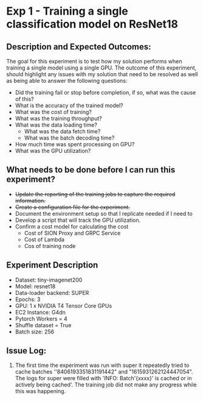 # Exp 1 - Training a single classification model on ResNet18

## Description and Expected Outcomes:

The goal for this experiment is to test how my solution performs when training a single model using a single GPU. The outcome of this experiment, should highlight any issues with my solution that need to be resolved as well as being able to answer the following questions:

- Did the training fail or stop before completion, if so, what was the cause of this?
- What is the accuracy of the trained model?
- What was the cost of training?
- What was the training throughput?
- What was the data loading time?
  -  What was the data fetch time?
  -  What was the batch decoding time?
- How much time was spent processing on GPU?
- What was the GPU utilization?

## What needs to be done before I can run this experiment?

- ~~Update the reporting of the training jobs to capture the required information.~~
- ~~Create a configuration file for the experiment.~~
- Document the environment setup so that I replicate needed if I need to
- Develop a script that will track the GPU utilization.
- Confirm a cost model for calculating the cost
  - Cost of SION Proxy and GRPC Service
  - Cost of Lambda
  - Cos of training node

## Experiment Description

- Dataset: tiny-imagenet200
- Model: resnet18
- Data-loader backend: SUPER
- Epochs: 3
- GPU: 1 x NVIDIA T4 Tensor Core GPUs
- EC2 Instance: G4dn
- Pytorch Workers = 4
- Shuffle dataset = True
- Batch size: 256



## Issue Log:

1. The first time the experiment was run with super it repeatedly tried to cache batches ''8406193351831191442" and "1615931262124447054". The logs for super were filled with 'INFO: Batch'{xxxx}' is cached or in actively being cached'. The training job did not make any progress while this was happening.

   
